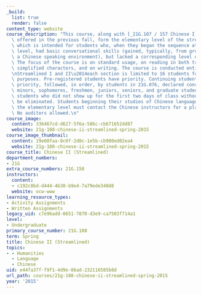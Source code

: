 ```yaml
---
_build:
  list: true
  render: false
content_type: website
course_description: "This course, along with [_21G.107 / 157 Chinese I (Streamlined)_](/courses/21g-107-chinese-i-streamlined-fall-2014/)\
  \ offered in the previous fall, form the elementary level of the streamlined sequence,\
  \ which is intended for students who, when they began the sequence at beginning\
  \ level, had basic conversational skills (gained, typically, from growing up in\
  \ a Chinese speaking environment), but lacked a corresponding level of literacy.\
  \ The focus of the course is on standard usage, on reading in both traditional and\
  \ simplified characters, and on writing. The course is conducted entirely in Chinese.\n\
  \nStreamlined I and II\u2014each section is limited to 16 students for pedagogical\
  \ purposes. Pre-registered students have priority. Continuing students get first\
  \ priority, followed, in order, by students in 21G.076, declared concentrators and\
  \ minors, sophomores, freshmen, juniors, seniors, and graduate students. Pre-registered\
  \ students who did not show up for the first two days of class without warning will\
  \ be eliminated. Students beginning their studies of Chinese language at MIT above\
  \ the elementary level must contact the Chinese instructors for a placement test.\
  \ No auditors allowed.\n"
course_image:
  content: 336467cd-d627-5f6a-586c-cb671652dd87
  website: 21g-108-chinese-ii-streamlined-spring-2015
course_image_thumbnail:
  content: 19e08faa-0c0f-2d0c-1e5b-cb900ed02ea4
  website: 21g-108-chinese-ii-streamlined-spring-2015
course_title: Chinese II (Streamlined)
department_numbers:
- 21G
extra_course_numbers: 21G.158
instructors:
  content:
  - c192c8bd-d444-4b30-b9e4-7a79ede340d8
  website: ocw-www
learning_resource_types:
- Activity Assignments
- Written Assignments
legacy_uid: c7e96add-0651-7870-d3e9-ca7503f714a1
level:
- Undergraduate
primary_course_number: 21G.108
term: Spring
title: Chinese II (Streamlined)
topics:
- - Humanities
  - Language
  - Chinese
uid: e44fa37f-f9f1-4d9e-86ad-232116585b8d
url_path: courses/21g-108-chinese-ii-streamlined-spring-2015
year: '2015'
---
```

